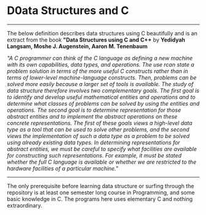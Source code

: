 # D0ata Structures and C
---

The below definition describes data structures using C beautifully and is an extract from the book **"Data Structures using C and C++** by **Yedidyah Langsam, Moshe J. Augenstein, Aaron M. Tenenbaum**

*"A C programmer can think of the C language as defining a new machine with its own capabilities, data types, and operations. The use rcan state a problem solution in terms of the more useful C constructs rather than in terms of lower-level machine-language constructs. Then, problems can be solved more easily because a larger set of tools is available.
The study of data structure therefore involves two complementary goals. The first goal is to identify and develop useful mathematical entities and operations and to determine what classes of problems can be solved by using the entities and operations. The second goal is to determine representation for those abstract entities and to implement the abstract operations on these concrete representations. The first of these goals views a high-level data type as a tool that can be used to solve other problems, and the second views the implementation of such a data type as a problem to be solved using already existing data types. In determining representations for abstract entities, we must be careful to specify what facilities are available for constructing such representations. For example, it must be stated whether the full C language is available or whether we are restricted to the hardware facilities of a particular machine."*

---

The only prerequisite before learning data structure or surfing through the repository is at least one semester long course in Programming, and some basic knowledge in C. The programs here uses elementary C and nothing extraordinary.


